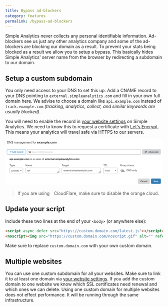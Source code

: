 ```yaml
---
title: Bypass ad-blockers
category: features
permalink: /bypass-ad-blockers
---
```


Simple Analytics never collects any personal identifiable information. Ad-blockers see us just any other analytics company and some of the ad-blockers are blocking our domain as a result. To prevent your stats being blocked as a result we allow you to setup a bypass. This basically hides Simple Analytics' server name from the browser by redirecting a subdomain to our domain.

## Setup a custom subdomain

You only need access to your DNS to set this up. Add a CNAME record to your DNS pointing to `external.simpleanalytics.com` and fill in your own full domain here. We advise to choose a domain like `api.example.com` instead of `track.example.com` _(tracking, analytics, collect, and similar keywords are usually blocked)_.

You will need to enable the record in [your website settings](https://simpleanalytics.com/select-website/settings#bypass-ad-blockers) on Simple Analytics. We need to know this to request a certificate with <a href="https://letsencrypt.org/" target="_blank">Let's Encrypt</a>. This means your analytics will travel safe via HTTPS to our servers.

<img class="border" src="/images/cloudflare-dns-custom-domain.png" alt="Add Simple Analytics custom domain to CloudFlare DNS">

> If you are using <img src="https://cdn.simpleanalytics.com/images/cloudflare-icon.png" style="height: 10px; margin: 0 3px;" alt=""> CloudFlare, make sure to disable the orange cloud.

## Update your script

Include these two lines at the end of your `<body>` (or anywhere else):

<!-- prettier-ignore -->
```html
<script async defer src="https://custom.domain.com/latest.js"></script>
<noscript><img src="https://custom.domain.com/noscript.gif" alt="" referrerpolicy="no-referrer-when-downgrade" /></noscript>
```

Make sure to replace `custom.domain.com` with your own custom domain.

## Multiple websites

You can use one custom subdomain for all your websites. Make sure to link it to at least one domain via [your website settings](https://simpleanalytics.com/select-website/settings#bypass-ad-blockers). If you add the custom domain to one website we know which SSL certificates need renewal and which ones we can delete. Using one custom domain for multiple websites does not effect performance. It will be running through the same infrastructure.
